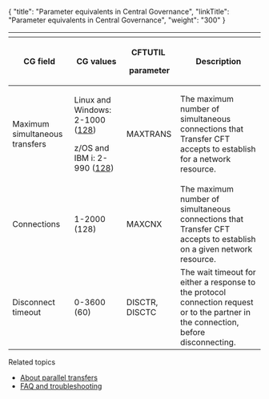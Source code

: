 {
    "title": "Parameter equivalents in Central Governance",
    "linkTitle": "Parameter equivalents in Central Governance",
    "weight": "300"
}<table>
   <th>
      <tr>
<th>CG field         </th>
<th>CG values         </th>
<th><p>CFTUTIL </p>
<p>parameter</p>         </th>
<th>Description         </th>
      </tr>
   </thead>
   <tbody>
      <tr>
         <td>Maximum simultaneous transfers         </td>
         <td><p>Linux and Windows: 2-1000 (<u>128</u>)</p>
<p>z/OS and IBM i: 2-990 (<u>128</u>)</p>         </td>
         <td>MAXTRANS         </td>
         <td>The maximum number of simultaneous connections that <span class="mc-variable axway_variables.Component_Short_Name variable">Transfer CFT</span> accepts to establish for a network resource.         </td>
      </tr>
      <tr>
         <td>Connections         </td>
         <td>1-2000
(128)         </td>
         <td>MAXCNX         </td>
         <td>The maximum number of simultaneous connections that
Transfer CFT accepts to establish on a given network
resource.         </td>
      </tr>
      <tr>
         <td>Disconnect timeout         </td>
         <td>0-3600 (60)         </td>
         <td>DISCTR, DISCTC         </td>
         <td>The wait timeout for either a response to the protocol connection request or to the partner in the connection, before disconnecting.         </td>
      </tr>
   </tbody>
</table>

Related topics

-   [About parallel transfers](../)
-   [FAQ and troubleshooting](../faq)
